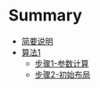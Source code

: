 # Summary

* [简要说明](README.md)
* [算法1](Algorithm1/README.md)
  * [步骤1-参数计算](Algorithm1/step1.md)
  * [步骤2-初始布局](Algorithm1/step2.md)

